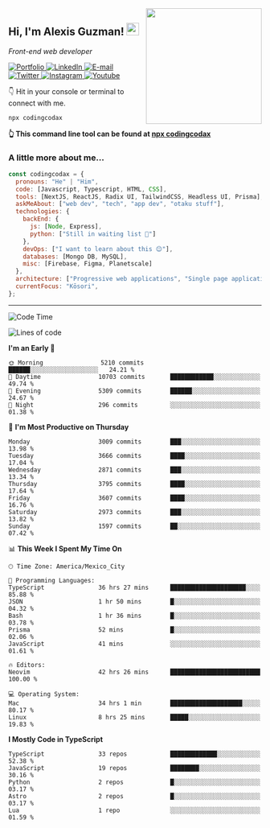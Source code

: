 <img align='right' src="https://media.giphy.com/media/M9gbBd9nbDrOTu1Mqx/giphy.gif" width="230">
<h2>Hi, I'm Alexis Guzman! <img src="https://media.giphy.com/media/hvRJCLFzcasrR4ia7z/giphy.gif" width="25px"></h2>
<p><em>Front-end web developer</em></p>

<p>
  <a href='https://www.codingcodax.dev' target='_blank'>
    <img alt='Portfolio' src='https://img.shields.io/badge/Portfolio-black?logo=vercel&style=flat-square'>
  </a>
  <a href='https://linkedin.com/in/codingcodax' target='_blank'>
    <img alt='LinkedIn' src='https://img.shields.io/badge/LinkedIn-black?logo=LinkedIn&style=flat-square'>
  </a>
  <a href='mailto:hello@codingcodax.com' target='_blank'>
    <img alt='E-mail' src='https://img.shields.io/badge/Email-black?logo=Gmail&style=flat-square'>
  </a>
  <a href='https://twitter.com/codingcodax' target='_blank'>
    <img alt='Twitter' src='https://img.shields.io/badge/Twitter-black?logo=Twitter&style=flat-square'>
  </a>
  <a href='https://www.instagram.com/codingcodax' target='_blank'>
    <img alt='Instagram' src='https://img.shields.io/badge/Instagram-black?logo=Instagram&style=flat-square'>
  </a>
  <a href='https://www.youtube.com/@codingcodax' target='_blank'>
    <img alt='Youtube' src='https://img.shields.io/badge/YouTube-black?logo=Youtube&style=flat-square'>
  </a>
</p>

👇 Hit in your console or terminal to connect with me.

```bash
npx codingcodax
```
**👆 This command line tool can be found at [npx codingcodax](https://github.com/codingcodax/npx-codingcodax)**

<h3>A little more about me...</h3>

```javascript
const codingcodax = {
  pronouns: "He" | "Him",
  code: [Javascript, Typescript, HTML, CSS],
  tools: [NextJS, ReactJS, Radix UI, TailwindCSS, Headless UI, Prisma],
  askMeAbout: ["web dev", "tech", "app dev", "otaku stuff"],
  technologies: {
    backEnd: {
      js: [Node, Express],
      python: ["Still in waiting list 🥲"]
    },
    devOps: ["I want to learn about this 😊"],
    databases: [Mongo DB, MySQL],
    misc: [Firebase, Figma, Planetscale]
  },
  architecture: ["Progressive web applications", "Single page applications"],
  currentFocus: "Kōsori",
};
```

---

<!--START_SECTION:waka-->
![Code Time](http://img.shields.io/badge/Code%20Time-2%2C485%20hrs%2046%20mins-blue)

![Lines of code](https://img.shields.io/badge/From%20Hello%20World%20I%27ve%20Written-9.4%20million%20lines%20of%20code-blue)

**I'm an Early 🐤** 

```text
🌞 Morning                5210 commits        ██████░░░░░░░░░░░░░░░░░░░   24.21 % 
🌆 Daytime                10703 commits       ████████████░░░░░░░░░░░░░   49.74 % 
🌃 Evening                5309 commits        ██████░░░░░░░░░░░░░░░░░░░   24.67 % 
🌙 Night                  296 commits         ░░░░░░░░░░░░░░░░░░░░░░░░░   01.38 % 
```
📅 **I'm Most Productive on Thursday** 

```text
Monday                   3009 commits        ███░░░░░░░░░░░░░░░░░░░░░░   13.98 % 
Tuesday                  3666 commits        ████░░░░░░░░░░░░░░░░░░░░░   17.04 % 
Wednesday                2871 commits        ███░░░░░░░░░░░░░░░░░░░░░░   13.34 % 
Thursday                 3795 commits        ████░░░░░░░░░░░░░░░░░░░░░   17.64 % 
Friday                   3607 commits        ████░░░░░░░░░░░░░░░░░░░░░   16.76 % 
Saturday                 2973 commits        ███░░░░░░░░░░░░░░░░░░░░░░   13.82 % 
Sunday                   1597 commits        ██░░░░░░░░░░░░░░░░░░░░░░░   07.42 % 
```


📊 **This Week I Spent My Time On** 

```text
🕑︎ Time Zone: America/Mexico_City

💬 Programming Languages: 
TypeScript               36 hrs 27 mins      █████████████████████░░░░   85.88 % 
JSON                     1 hr 50 mins        █░░░░░░░░░░░░░░░░░░░░░░░░   04.32 % 
Bash                     1 hr 36 mins        █░░░░░░░░░░░░░░░░░░░░░░░░   03.78 % 
Prisma                   52 mins             █░░░░░░░░░░░░░░░░░░░░░░░░   02.06 % 
JavaScript               41 mins             ░░░░░░░░░░░░░░░░░░░░░░░░░   01.61 % 

🔥 Editors: 
Neovim                   42 hrs 26 mins      █████████████████████████   100.00 % 

💻 Operating System: 
Mac                      34 hrs 1 min        ████████████████████░░░░░   80.17 % 
Linux                    8 hrs 25 mins       █████░░░░░░░░░░░░░░░░░░░░   19.83 % 
```

**I Mostly Code in TypeScript** 

```text
TypeScript               33 repos            █████████████░░░░░░░░░░░░   52.38 % 
JavaScript               19 repos            ████████░░░░░░░░░░░░░░░░░   30.16 % 
Python                   2 repos             █░░░░░░░░░░░░░░░░░░░░░░░░   03.17 % 
Astro                    2 repos             █░░░░░░░░░░░░░░░░░░░░░░░░   03.17 % 
Lua                      1 repo              ░░░░░░░░░░░░░░░░░░░░░░░░░   01.59 % 
```




<!--END_SECTION:waka-->
